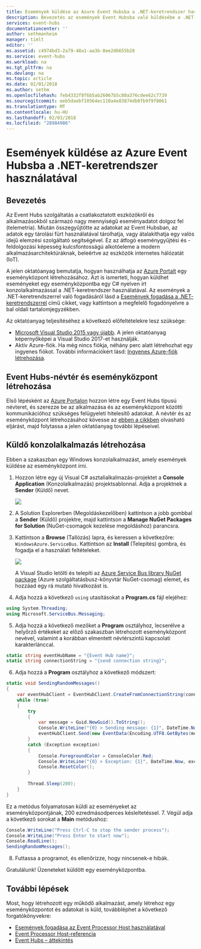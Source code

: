 ```yaml
---
title: Események küldése az Azure Event Hubsba a .NET-keretrendszer használatával | Microsoft Docs
description: Bevezetés az események Event Hubsba való küldésébe a .NET-keretrendszer használatával
services: event-hubs
documentationcenter: ''
author: sethmanheim
manager: timlt
editor: ''
ms.assetid: c4974bd3-2a79-48a1-aa3b-8ee2d6655b28
ms.service: event-hubs
ms.workload: na
ms.tgt_pltfrm: na
ms.devlang: na
ms.topic: article
ms.date: 02/01/2018
ms.author: sethm
ms.openlocfilehash: feb4332f8f6b5ab26067b5c80a376cdee62c7739
ms.sourcegitcommit: eeb5daebf10564ec110a4e83874db0fb9f9f8061
ms.translationtype: MT
ms.contentlocale: hu-HU
ms.lasthandoff: 02/03/2018
ms.locfileid: "28984986"
---
```

# <a name="send-events-to-azure-event-hubs-using-the-net-framework"></a>Események küldése az Azure Event Hubsba a .NET-keretrendszer használatával

## <a name="introduction"></a>Bevezetés

Az Event Hubs szolgáltatás a csatlakoztatott eszközökről és alkalmazásokból származó nagy mennyiségű eseményadatot dolgoz fel (telemetria). Miután összegyűjtötte az adatokat az Event Hubsban, az adatok egy tárolási fürt használatával tárolhatja, vagy átalakíthatja egy valós idejű elemzési szolgáltató segítségével. Ez az átfogó eseménygyűjtési és -feldolgozási képesség kulcsfontosságú alkotóeleme a modern alkalmazásarchitektúráknak, beleértve az eszközök internetes hálózatát (IoT).

A jelen oktatóanyag bemutatja, hogyan használhatja az [Azure Portalt](https://portal.azure.com) egy eseményközpont létrehozásához. Azt is ismerteti, hogyan küldhet eseményeket egy eseményközpontba egy C# nyelven írt konzolalkalmazással a .NET-keretrendszer használatával. Az események a .NET-keretrendszerrel való fogadásáról lásd a [Események fogadása a .NET-keretrendszerrel](event-hubs-dotnet-framework-getstarted-receive-eph.md) című cikket, vagy kattintson a megfelelő fogadónyelvre a bal oldali tartalomjegyzékben.

Az oktatóanyag teljesítéséhez a következő előfeltételekre lesz szüksége:

* [Microsoft Visual Studio 2015 vagy újabb](http://visualstudio.com). A jelen oktatóanyag képernyőképei a Visual Studio 2017-et használják.
* Aktív Azure-fiók. Ha még nincs fiókja, néhány perc alatt létrehozhat egy ingyenes fiókot. További információkért lásd: [Ingyenes Azure-fiók létrehozása](https://azure.microsoft.com/free/).

## <a name="create-an-event-hubs-namespace-and-an-event-hub"></a>Event Hubs-névtér és eseményközpont létrehozása

Első lépésként az [Azure Portalon](https://portal.azure.com) hozzon létre egy Event Hubs típusú névteret, és szerezze be az alkalmazása és az eseményközpont közötti kommunikációhoz szükséges felügyeleti hitelesítő adatokat. A névtér és az eseményközpont létrehozásához kövesse az [ebben a cikkben](event-hubs-create.md) olvasható eljárást, majd folytassa a jelen oktatóanyag további lépéseivel.

## <a name="create-a-sender-console-application"></a>Küldő konzolalkalmazás létrehozása

Ebben a szakaszban egy Windows konzolalkalmazást, amely események küldése az eseményközpont írni.

1. Hozzon létre egy új Visual C# asztalialkalmazás-projektet a **Console Application** (Konzolalkalmazás) projektsablonnal. Adja a projektnek a **Sender** (Küldő) nevet.
   
    ![](./media/event-hubs-dotnet-framework-getstarted-send/create-sender-csharp1.png)
2. A Solution Explorerben (Megoldáskezelőben) kattintson a jobb gombbal a **Sender** (Küldő) projektre, majd kattintson a **Manage NuGet Packages for Solution** (NuGet-csomagok kezelése megoldáshoz) parancsra. 
3. Kattintson a **Browse** (Tallózás) lapra, és keressen a következőre: `WindowsAzure.ServiceBus`. Kattintson az **Install** (Telepítés) gombra, és fogadja el a használati feltételeket. 
   
    ![](./media/event-hubs-dotnet-framework-getstarted-send/create-sender-csharp2.png)
   
    A Visual Studio letölti és telepíti az [Azure Service Bus library NuGet package](https://www.nuget.org/packages/WindowsAzure.ServiceBus) (Azure szolgáltatásbusz-könyvtár NuGet-csomag) elemet, és hozzáad egy rá mutató hivatkozást is.
4. Adja hozzá a következő `using` utasításokat a **Program.cs** fájl elejéhez:
   
  ```csharp
  using System.Threading;
  using Microsoft.ServiceBus.Messaging;
  ```
5. Adja hozzá a következő mezőket a **Program** osztályhoz, lecserélve a helyőrző értékeket az előző szakaszban létrehozott eseményközpont nevével, valamint a korábban elmentett névtérszintű kapcsolati karakterlánccal.
   
  ```csharp
  static string eventHubName = "{Event Hub name}";
  static string connectionString = "{send connection string}";
  ```
6. Adja hozzá a **Program** osztályhoz a következő módszert:
   
  ```csharp
  static void SendingRandomMessages()
  {
      var eventHubClient = EventHubClient.CreateFromConnectionString(connectionString, eventHubName);
      while (true)
      {
          try
          {
              var message = Guid.NewGuid().ToString();
              Console.WriteLine("{0} > Sending message: {1}", DateTime.Now, message);
              eventHubClient.Send(new EventData(Encoding.UTF8.GetBytes(message)));
          }
          catch (Exception exception)
          {
              Console.ForegroundColor = ConsoleColor.Red;
              Console.WriteLine("{0} > Exception: {1}", DateTime.Now, exception.Message);
              Console.ResetColor();
          }
   
          Thread.Sleep(200);
      }
  }
  ```
   
  Ez a metódus folyamatosan küldi az eseményeket az eseményközpontjának, 200 ezredmásodperces késleltetéssel.
7. Végül adja a következő sorokat a **Main** metódushoz:
   
  ```csharp
  Console.WriteLine("Press Ctrl-C to stop the sender process");
  Console.WriteLine("Press Enter to start now");
  Console.ReadLine();
  SendingRandomMessages();
  ```
8. Futtassa a programot, és ellenőrizze, hogy nincsenek-e hibák.
  
Gratulálunk! Üzeneteket küldött egy eseményközpontba.

## <a name="next-steps"></a>További lépések
Most, hogy létrehozott egy működő alkalmazást, amely létrehoz egy eseményközpontot és adatokat is küld, továbbléphet a következő forgatókönyvekre:

* [Események fogadása az Event Processor Host használatával](event-hubs-dotnet-framework-getstarted-receive-eph.md)
* [Event Processor Host-referencia](/dotnet/api/microsoft.servicebus.messaging.eventprocessorhost)
* [Event Hubs – áttekintés](event-hubs-what-is-event-hubs.md)

<!-- Images. -->
[19]: ./media/event-hubs-csharp-ephcs-getstarted/create-eh-proj1.png
[20]: ./media/event-hubs-csharp-ephcs-getstarted/create-eh-proj2.png
[21]: ./media/event-hubs-csharp-ephcs-getstarted/run-csharp-ephcs1.png
[22]: ./media/event-hubs-csharp-ephcs-getstarted/run-csharp-ephcs2.png

